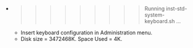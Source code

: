 * >>>>>>>>> Running inst-std-system-keyboard.sh ...
  * Insert keyboard configuration in Administration menu.
  * Disk size = 3472468K. Space Used = 4K.
